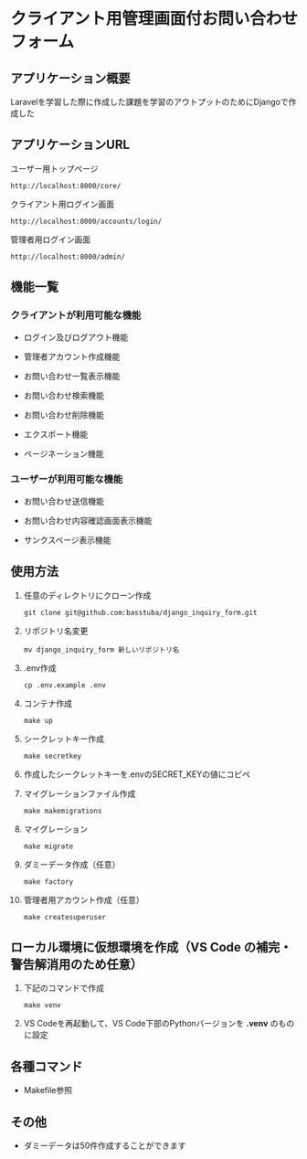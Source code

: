 # クライアント用管理画面付お問い合わせフォーム

## アプリケーション概要

Laravelを学習した際に作成した課題を学習のアウトプットのためにDjangoで作成した

## アプリケーションURL

ユーザー用トップページ
```
http://localhost:8000/core/
```
クライアント用ログイン画面
```
http://localhost:8000/accounts/login/
```
管理者用ログイン画面
```
http://localhost:8000/admin/
```

## 機能一覧

### クライアントが利用可能な機能

- ログイン及びログアウト機能

- 管理者アカウント作成機能

- お問い合わせ一覧表示機能

- お問い合わせ検索機能

- お問い合わせ削除機能

- エクスポート機能

- ページネーション機能

### ユーザーが利用可能な機能

- お問い合わせ送信機能

- お問い合わせ内容確認画面表示機能

- サンクスページ表示機能

## 使用方法

1. 任意のディレクトリにクローン作成
    ```
    git clone git@github.com:basstuba/django_inquiry_form.git
    ```
2. リポジトリ名変更
    ```
    mv django_inquiry_form 新しいリポジトリ名
    ```
3. .env作成
    ```
    cp .env.example .env
    ```
4. コンテナ作成
    ```
    make up
    ```
5. シークレットキー作成
    ```
    make secretkey
    ```
6. 作成したシークレットキーを.envのSECRET_KEYの値にコピペ

7. マイグレーションファイル作成
    ```
    make makemigrations
    ```

8. マイグレーション
    ```
    make migrate
    ```

9. ダミーデータ作成（任意）
    ```
    make factory
    ```

10. 管理者用アカウント作成（任意）
    ```
    make createsuperuser
    ```

## ローカル環境に仮想環境を作成（VS Code の補完・警告解消用のため任意）

1. 下記のコマンドで作成
    ```
    make venv
    ```
2. VS Codeを再起動して、VS Code下部のPythonバージョンを **.venv** のものに設定

## 各種コマンド

- Makefile参照

## その他
- ダミーデータは50件作成することができます
